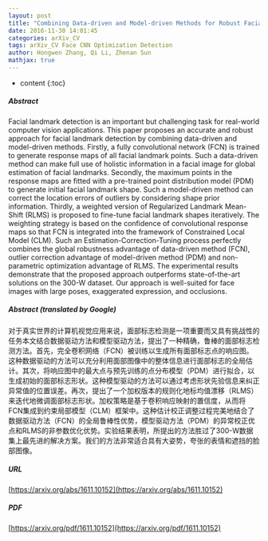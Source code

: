 ```yaml
---
layout: post
title: "Combining Data-driven and Model-driven Methods for Robust Facial Landmark Detection"
date: 2016-11-30 14:01:45
categories: arXiv_CV
tags: arXiv_CV Face CNN Optimization Detection
author: Hongwen Zhang, Qi Li, Zhenan Sun
mathjax: true
---
```


* content
{:toc}

##### Abstract
Facial landmark detection is an important but challenging task for real-world computer vision applications. This paper proposes an accurate and robust approach for facial landmark detection by combining data-driven and model-driven methods. Firstly, a fully convolutional network (FCN) is trained to generate response maps of all facial landmark points. Such a data-driven method can make full use of holistic information in a facial image for global estimation of facial landmarks. Secondly, the maximum points in the response maps are fitted with a pre-trained point distribution model (PDM) to generate initial facial landmark shape. Such a model-driven method can correct the location errors of outliers by considering shape prior information. Thirdly, a weighted version of Regularized Landmark Mean-Shift (RLMS) is proposed to fine-tune facial landmark shapes iteratively. The weighting strategy is based on the confidence of convolutional response maps so that FCN is integrated into the framework of Constrained Local Model (CLM). Such an Estimation-Correction-Tuning process perfectly combines the global robustness advantage of data-driven method (FCN), outlier correction advantage of model-driven method (PDM) and non-parametric optimization advantage of RLMS. The experimental results demonstrate that the proposed approach outperforms state-of-the-art solutions on the 300-W dataset. Our approach is well-suited for face images with large poses, exaggerated expression, and occlusions.

##### Abstract (translated by Google)
对于真实世界的计算机视觉应用来说，面部标志检测是一项重要而又具有挑战性的任务本文结合数据驱动方法和模型驱动方法，提出了一种精确，鲁棒的面部标志检测方法。首先，完全卷积网络（FCN）被训练以生成所有面部标志点的响应图。这种数据驱动的方法可以充分利用面部图像中的整体信息进行面部标志的全局估计。其次，将响应图中的最大点与预先训练的点分布模型（PDM）进行拟合，以生成初始的面部标志形状。这种模型驱动的方法可以通过考虑形状先验信息来纠正异常值的位置误差。再次，提出了一个加权版本的规则化地标均值漂移（RLMS）来迭代地微调面部标志形状。加权策略是基于卷积响应映射的置信度，从而将FCN集成到约束局部模型（CLM）框架中。这种估计校正调整过程完美地结合了数据驱动方法（FCN）的全局鲁棒性优势，模型驱动方法（PDM）的异常校正优点和RLMS的非参数优化优势。实验结果表明，所提出的方法胜过了300-W数据集上最先进的解决方案。我们的方法非常适合具有大姿势，夸张的表情和遮挡的脸部图像。

##### URL
[https://arxiv.org/abs/1611.10152](https://arxiv.org/abs/1611.10152)

##### PDF
[https://arxiv.org/pdf/1611.10152](https://arxiv.org/pdf/1611.10152)

